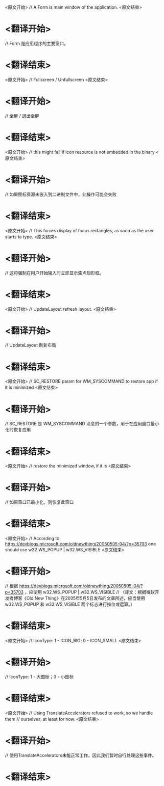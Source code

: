 
<原文开始>
// A Form is main window of the application.
<原文结束>

# <翻译开始>
// Form 是应用程序的主要窗口。
# <翻译结束>


<原文开始>
// Fullscreen / Unfullscreen
<原文结束>

# <翻译开始>
// 全屏 / 退出全屏
# <翻译结束>


<原文开始>
// this might fail if icon resource is not embedded in the binary
<原文结束>

# <翻译开始>
// 如果图标资源未嵌入到二进制文件中，此操作可能会失败
# <翻译结束>


<原文开始>
// This forces display of focus rectangles, as soon as the user starts to type.
<原文结束>

# <翻译开始>
// 这将强制在用户开始输入时立即显示焦点矩形框。
# <翻译结束>


<原文开始>
// UpdateLayout refresh layout.
<原文结束>

# <翻译开始>
// UpdateLayout 刷新布局
# <翻译结束>


<原文开始>
// SC_RESTORE param for WM_SYSCOMMAND to restore app if it is minimized
<原文结束>

# <翻译开始>
// SC_RESTORE 是 WM_SYSCOMMAND 消息的一个参数，用于在应用窗口最小化时恢复应用
# <翻译结束>


<原文开始>
// restore the minimized window, if it is
<原文结束>

# <翻译开始>
// 如果窗口已最小化，则恢复此窗口
# <翻译结束>


<原文开始>
// According to https://devblogs.microsoft.com/oldnewthing/20050505-04/?p=35703 one should use w32.WS_POPUP | w32.WS_VISIBLE
<原文结束>

# <翻译开始>
// 根据 https://devblogs.microsoft.com/oldnewthing/20050505-04/?p=35703 ，应使用 w32.WS_POPUP | w32.WS_VISIBLE
// （译文：根据微软开发者博客《Old New Thing》在2005年5月5日发布的文章所述，应当使用 w32.WS_POPUP 和 w32.WS_VISIBLE 两个标志进行按位或运算。）
# <翻译结束>


<原文开始>
// IconType: 1 - ICON_BIG; 0 - ICON_SMALL
<原文结束>

# <翻译开始>
// IconType: 1 - 大图标；0 - 小图标
# <翻译结束>


<原文开始>
			// Using TranslateAccelerators refused to work, so we handle them
			// ourselves, at least for now.
<原文结束>

# <翻译开始>
// 使用TranslateAccelerators未能正常工作，因此我们暂时自行处理这些事件。
# <翻译结束>

